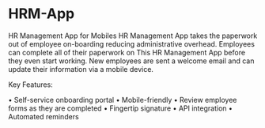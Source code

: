 # HRM-App
HR Management App for Mobiles
HR Management App takes the paperwork out of employee on-boarding reducing administrative overhead. Employees can complete all of their paperwork on This HR Management App before they even start working. New employees are sent a welcome email and can update their information via a mobile device.

Key Features:

• Self-service onboarding portal
• Mobile-friendly
• Review employee forms as they are completed
• Fingertip signature
• API integration
• Automated reminders
